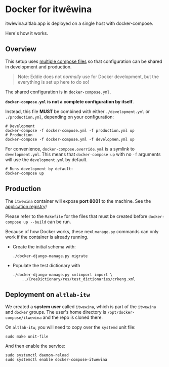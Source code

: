 # Docker for itwêwina

itwêwina.altlab.app is deployed on a single host with docker-compose.

Here's how it works.

## Overview

This setup uses [multiple compose files][] so that configuration can be
shared in development and production.

> Note: Eddie does not _normally_ use for Docker development, but the
> everything is set up here to do so!

[multiple compose files]: https://docs.docker.com/compose/extends/#multiple-compose-files

The shared configuration is in `docker-compose.yml`.

**`docker-compose.yml` is not a complete configuration by itself**.

Instead, this file **MUST** be combined with either `./development.yml`
or `./production.yml`, depending on your configuration:

    # Development
    docker-compose -f docker-compose.yml -f production.yml up
    # Production
    docker-compose -f docker-compose.yml -f developmen.yml up

For convenience, `docker-compose.override.yml` is a symlink to
`development.yml`. This means that `docker-compose up` with no `-f`
arguments will use the `development.yml` by default.

    # Runs development by default:
    docker-compose up


## Production

The `itwewina` container will expose **port 8001** to the machine. See
the [application registry]!

[application registry]: https://github.com/UAlbertaALTLab/deploy.altlab.dev/blob/master/docs/application-registry.tsv

Please refer to the `Makefile` for the files that must be created before
`docker-compose up --build` can be run.

Because of how Docker works, these next `manage.py` commands can only work
if the container is already running.

  - Create the initial schema with:

        ./docker-django-manage.py migrate

  - Populate the test dictionary with

        ./docker-django-manage.py xmlimport import \
            ../CreeDictionary/res/test_dictionaries/crkeng.xml

## Deployment on `altlab-itw`

We created a **system user** called `itwewina`, which is part of the
`itwewina` and `docker` groups. The user's home directory is
`/opt/docker-compose/itwewina` and the repo is cloned there.

On `altlab-itw`, you will need to copy over the `systemd` unit file:

    sudo make unit-file

And then enable the service:

    sudo systemctl daemon-reload
    sudo systemctl enable docker-compose-itwewina
